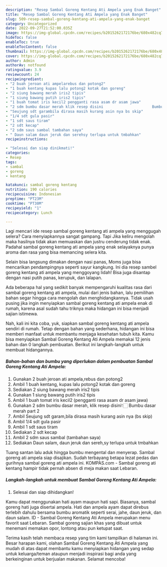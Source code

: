 ```yaml
---
description: "Resep Sambal Goreng Kentang Ati Ampela yang Enak Banget"
title: "Resep Sambal Goreng Kentang Ati Ampela yang Enak Banget"
slug: 509-resep-sambal-goreng-kentang-ati-ampela-yang-enak-banget
category: Uncategorized
date: 2022-09-27T21:52:00.035Z
image: https://img-global.cpcdn.com/recipes/b2015262172176be/680x482cq70/sambal-goreng-kentang-ati-ampela-foto-resep-utama.jpg
hideToc: false
enableToc: true
enableTocContent: false
thumbnail: https://img-global.cpcdn.com/recipes/b2015262172176be/680x482cq70/sambal-goreng-kentang-ati-ampela-foto-resep-utama.jpg
cover: https://img-global.cpcdn.com/recipes/b2015262172176be/680x482cq70/sambal-goreng-kentang-ati-ampela-foto-resep-utama.jpg
author: Admin
authorAv: notfound
ratingvalue: 3.9
reviewcount: 24
recipeingredient:
- "2 buah jeroan ati ampelarebus dan potong2"
- "1 buah kentang kupas lalu potong2 kotak dan goreng"
- "2 siung bawang merah iris2 tipis"
- "1 siung bawang putih iris2 tipis"
- "1 buah tomat iris kecil2 pengganti rasa asam dr asam jawa"
- "2 sdm bumbu dasar merah klik resep disini                      Bumbu dasar merah part 2"
- "Seujung sdt garambila dirasa masih kurang asin nya bs skip"
- "1/4 sdt gula pasir"
- "1 sdt saus tiram"
- "2 sdt kecap"
- "2 sdm saus sambal tambahan saya"
- " Daun salam daun jeruk dan serehsy terlupa untuk tmbahkan"
recipeinstructions:

- "Selesai dan siap dinikmati!"
categories:
- Resep
tags:
- sambal
- goreng
- kentang

katakunci: sambal goreng kentang 
nutrition: 190 calories
recipecuisine: Indonesian
preptime: "PT23M"
cooktime: "PT30M"
recipeyield: "1"
recipecategory: Lunch

---
```



Lagi mencari ide resep sambal goreng kentang ati ampela yang menggugah selera? Cara menyiapkannya sangat gampang. Tapi Jika keliru mengolah maka hasilnya tidak akan memuaskan dan justru cenderung tidak enak. Padahal sambal goreng kentang ati ampela yang enak selayaknya punya aroma dan rasa yang bisa memancing selera kita.


Selain bisa langsung dimakan dengan nasi panas, Moms juga bisa mencarikan pendampingnya seperti sayur kangkung. Ini dia resep sambel goreng kentang ati ampela yang menggoyang lidah! Bisa juga disantap dengan nasi putih panas, kerupuk, dan lalapan.

Ada beberapa hal yang sedikit banyak mempengaruhi kualitas rasa dari sambal goreng kentang ati ampela, mulai dari jenis bahan, lalu pemilihan bahan segar hingga cara mengolah dan menghidangkannya. Tidak usah pusing jika ingin menyiapkan sambal goreng kentang ati ampela enak di rumah, karena asal sudah tahu triknya maka hidangan ini bisa menjadi sajian istimewa.


Nah, kali ini kita coba, yuk, siapkan sambal goreng kentang ati ampela sendiri di rumah. Tetap dengan bahan yang sederhana, hidangan ini bisa memberi manfaat untuk membantu menjaga kesehatan tubuh kita. Kamu bisa menyiapkan Sambal Goreng Kentang Ati Ampela memakai 12 jenis bahan dan 0 langkah pembuatan. Berikut ini langkah-langkah untuk membuat hidangannya.

<!--inarticleads1-->

##### Bahan-bahan dan bumbu yang diperlukan dalam pembuatan Sambal Goreng Kentang Ati Ampela:

1. Gunakan 2 buah jeroan ati ampela,rebus dan potong2
1. Ambil 1 buah kentang, kupas lalu potong2 kotak dan goreng
1. Sediakan 2 siung bawang merah iris2 tipis
1. Gunakan 1 siung bawang putih iris2 tipis
1. Ambil 1 buah tomat iris kecil2 (pengganti rasa asam dr asam jawa)
1. Gunakan 2 sdm bumbu dasar merah, klik resep disini👇🏻                      Bumbu dasar merah part 2
1. Ambil Seujung sdt garam,bila dirasa masih kurang asin nya (bs skip)
1. Ambil 1/4 sdt gula pasir
1. Ambil 1 sdt saus tiram
1. Sediakan 2 sdt kecap
1. Ambil 2 sdm saus sambal (tambahan saya)
1. Sediakan  Daun salam, daun jeruk dan sereh,sy terlupa untuk tmbahkan


Tuang santan lalu aduk hingga bumbu mengental dan menyerap. Sambal goreng ati ampela siap disajikan. Sudah terbayang betapa lezat pedas dan gurihnya sambal goreng ati ampela ini. KOMPAS.com - Sambal goreng ati kentang hampir tidak pernah absen di meja makan saat Lebaran. 

<!--inarticleads2-->

##### Langkah-langkah untuk membuat Sambal Goreng Kentang Ati Ampela:


1. Selesai dan siap dihidangkan!

Kamu dapat menggunakan hati ayam maupun hati sapi. Biasanya, sambal goreng hati juga disertai ampela. Hati dan ampela ayam dapat direbus terlebih dahulu bersama bumbu aromatik seperti serai, jahe, daun jeruk, dan daun salam. ID - Sambal Goreng Kentang Ati Ampela merupakan menu favorit saat Lebaran. Sambal goreng sajian khas yang dibuat untuk menemani memakan opor, lontong atau pun ketupat saat. 

Terima kasih telah membaca resep yang tim kami tampilkan di halaman ini. Besar harapan kami, olahan Sambal Goreng Kentang Ati Ampela yang mudah di atas dapat membantu kamu menyiapkan hidangan yang sedap untuk keluarga/teman ataupun menjadi inspirasi bagi anda yang berkeinginan untuk berjualan makanan. Selamat mencoba!
